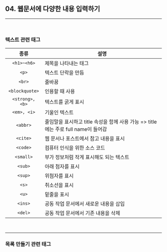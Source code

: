 ## 04. 웹문서에 다양한 내용 입력하기

---

<br />

### 텍스트 관련 태그

|      종류       | 설명                                                                               |
| :-------------: | ---------------------------------------------------------------------------------- |
|   `<h1>~<h6>`   | 제목을 나타내는 태그                                                               |
|      `<p>`      | 텍스트 단락을 만듬                                                                 |
|     `<br>`      | 줄바꿈                                                                             |
| `<blockquote>`  | 인용할 때 사용                                                                     |
| `<strong>, <b>` | 텍스트를 굵게 표시                                                                 |
|   `<em>, <i>`   | 기울인 텍스트                                                                      |
|    `<abbr>`     | 줄임말을 표시하고 title 속성을 함께 사용 가능 => title에는 주로 full name이 들어감 |
|    `<cite>`     | 웹 문서나 포스트에서 참고 내용을 표시                                              |
|    `<code>`     | 컴퓨터 인식을 위한 소스 코드                                                       |
|    `<small>`    | 부가 정보처럼 작게 표시해도 되는 텍스트                                            |
|     `<sub>`     | 아래 첨자를 표시                                                                   |
|     `<sup>`     | 위첨자를 표시                                                                      |
|      `<s>`      | 취소선을 표시                                                                      |
|      `<u>`      | 밑줄을 표시                                                                        |
|     `<ins>`     | 공동 작업 문서에서 새로운 내용을 삽입                                              |
|     `<del>`     | 공동 작업 문서에서 기존 내용을 삭제                                                |

<br />

---

### 목록 만들기 관련 태그
